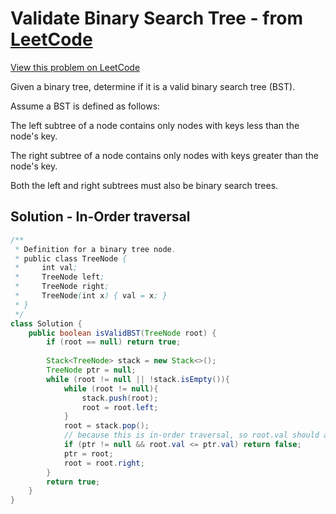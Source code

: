 # Validate Binary Search Tree - from [LeetCode](https://leetcode.com)
[View this problem on LeetCode](https://leetcode.com/problems/validate-binary-search-tree/description/)

Given a binary tree, determine if it is a valid binary search tree (BST).

Assume a BST is defined as follows:

The left subtree of a node contains only nodes with keys less than the node's key.

The right subtree of a node contains only nodes with keys greater than the node's key.

Both the left and right subtrees must also be binary search trees.

## Solution - In-Order traversal
```java
/**
 * Definition for a binary tree node.
 * public class TreeNode {
 *     int val;
 *     TreeNode left;
 *     TreeNode right;
 *     TreeNode(int x) { val = x; }
 * }
 */
class Solution {
    public boolean isValidBST(TreeNode root) {
        if (root == null) return true;
        
        Stack<TreeNode> stack = new Stack<>();
        TreeNode ptr = null;
        while (root != null || !stack.isEmpty()){
            while (root != null){
                stack.push(root);
                root = root.left;
            }
            root = stack.pop();
            // because this is in-order traversal, so root.val should always >= ptr.val
            if (ptr != null && root.val <= ptr.val) return false;
            ptr = root;
            root = root.right;
        }
        return true;
    }
}
```